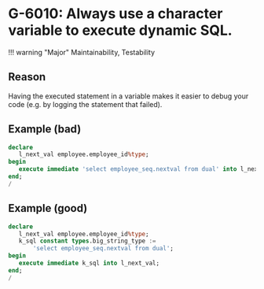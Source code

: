 # G-6010: Always use a character variable to execute dynamic SQL.

!!! warning "Major"
    Maintainability, Testability

## Reason

Having the executed statement in a variable makes it easier to debug your code (e.g. by logging the statement that failed).

## Example (bad)

```sql
declare
   l_next_val employee.employee_id%type;
begin
   execute immediate 'select employee_seq.nextval from dual' into l_next_val;
end;
/
```

## Example (good)

```sql
declare
   l_next_val employee.employee_id%type;
   k_sql constant types.big_string_type := 
       'select employee_seq.nextval from dual';
begin
   execute immediate k_sql into l_next_val;
end;
/
```

